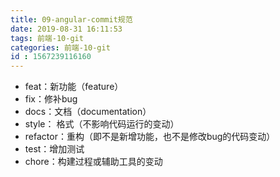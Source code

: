 ```yaml
---
title: 09-angular-commit规范
date: 2019-08-31 16:11:53
tags: 前端-10-git
categories: 前端-10-git
id : 1567239116160
---
```


- feat：新功能（feature）
- fix：修补bug
- docs：文档（documentation）
- style： 格式（不影响代码运行的变动）
- refactor：重构（即不是新增功能，也不是修改bug的代码变动）
- test：增加测试
- chore：构建过程或辅助工具的变动